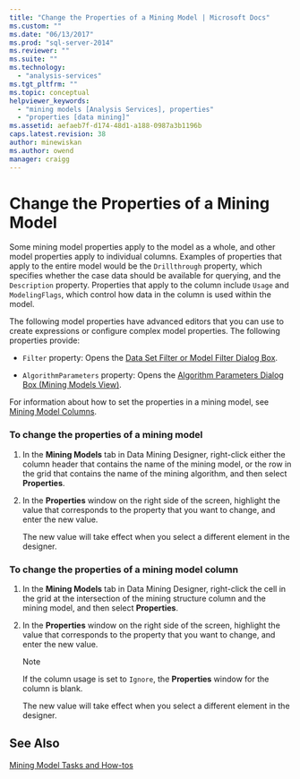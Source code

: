 ```yaml
---
title: "Change the Properties of a Mining Model | Microsoft Docs"
ms.custom: ""
ms.date: "06/13/2017"
ms.prod: "sql-server-2014"
ms.reviewer: ""
ms.suite: ""
ms.technology: 
  - "analysis-services"
ms.tgt_pltfrm: ""
ms.topic: conceptual
helpviewer_keywords: 
  - "mining models [Analysis Services], properties"
  - "properties [data mining]"
ms.assetid: aefaeb7f-d174-48d1-a188-0987a3b1196b
caps.latest.revision: 38
author: minewiskan
ms.author: owend
manager: craigg
---
```

# Change the Properties of a Mining Model
  Some mining model properties apply to the model as a whole, and other model properties apply to individual columns. Examples of properties that apply to the entire model would be the `Drillthrough` property, which specifies whether the case data should be available for querying, and the `Description` property. Properties that apply to the column include `Usage` and `ModelingFlags`, which control how data in the column is used within the model.  
  
 The following model properties have advanced editors that you can use to create expressions or configure complex model properties. The following properties provide:  
  
-   `Filter` property: Opens the [Data Set Filter or Model Filter Dialog Box](../data-set-filter-or-model-filter-dialog-box.md).  
  
-   `AlgorithmParameters` property: Opens the [Algorithm Parameters Dialog Box &#40;Mining Models View&#41;](../algorithm-parameters-dialog-box-mining-models-view.md).  
  
 For information about how to set the properties in a mining model, see [Mining Model Columns](mining-model-columns.md).  
  
### To change the properties of a mining model  
  
1.  In the **Mining Models** tab in Data Mining Designer, right-click either the column header that contains the name of the mining model, or the row in the grid that contains the name of the mining algorithm, and then select **Properties**.  
  
2.  In the **Properties** window on the right side of the screen, highlight the value that corresponds to the property that you want to change, and enter the new value.  
  
     The new value will take effect when you select a different element in the designer.  
  
### To change the properties of a mining model column  
  
1.  In the **Mining Models** tab in Data Mining Designer, right-click the cell in the grid at the intersection of the mining structure column and the mining model, and then select **Properties**.  
  
2.  In the **Properties** window on the right side of the screen, highlight the value that corresponds to the property that you want to change, and enter the new value.  
  
    > [!NOTE]  
    >  If the column usage is set to `Ignore`, the **Properties** window for the column is blank.  
  
     The new value will take effect when you select a different element in the designer.  
  
## See Also  
 [Mining Model Tasks and How-tos](mining-model-tasks-and-how-tos.md)  
  
  

